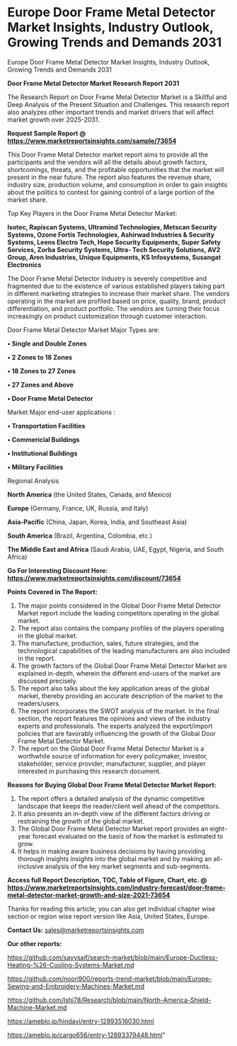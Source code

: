 # Europe Door Frame Metal Detector Market Insights, Industry Outlook, Growing Trends and Demands 2031
 Europe Door Frame Metal Detector Market Insights, Industry Outlook, Growing Trends and Demands 2031

<strong>Door Frame Metal Detector Market Research Report 2031</strong>

The Research Report on Door Frame Metal Detector Market is a Skillful and Deep Analysis of the Present Situation and Challenges. This research report also analyzes other important trends and market drivers that will affect market growth over 2025-2031.

<strong>Request Sample Report @ <a href=https://www.marketreportsinsights.com/sample/73654>https://www.marketreportsinsights.com/sample/73654</a></strong>

This Door Frame Metal Detector market report aims to provide all the participants and the vendors will all the details about growth factors, shortcomings, threats, and the profitable opportunities that the market will present in the near future. The report also features the revenue share, industry size, production volume, and consumption in order to gain insights about the politics to contest for gaining control of a large portion of the market share.

Top Key Players in the Door Frame Metal Detector Market:

<strong>Isotec, Rapiscan Systems, Ultramind Technologies, Metscan Security Systems, Ozone Fortis Technologies, Ashirwad Industries & Security Systems, Leens Electro Tech, Hope Security Equipments, Super Safety Services, Zorba Security Systems, Ultra- Tech Security Solutions, AV2 Group, Aren Industries, Unique Equipments, KS Infosystems, Susangat Electronics</strong>

The Door Frame Metal Detector Industry is severely competitive and fragmented due to the existence of various established players taking part in different marketing strategies to increase their market share. The vendors operating in the market are profiled based on price, quality, brand, product differentiation, and product portfolio. The vendors are turning their focus increasingly on product customization through customer interaction.

Door Frame Metal Detector Market Major Types are:

<strong>• Single and Double Zones

• 2 Zones to 18 Zones

• 18 Zones to 27 Zones

• 27 Zones and Above

• Door Frame Metal Detector</strong>

Market Major end-user applications :

<strong>• Transportation Facilities

• Commericial Buildings

• Institutional Buildings

• Military Facilities</strong>

Regional Analysis

</u><strong><b>North America</b></strong> (the United States, Canada, and Mexico)

<strong><b>Europe </b></strong>(Germany, France, UK, Russia, and Italy)

<strong><b>Asia-Pacific</b></strong> (China, Japan, Korea, India, and Southeast Asia)

<strong><b>South America</b></strong> (Brazil, Argentina, Colombia, etc.)

<strong><b>The Middle East and Africa</b></strong> (Saudi Arabia, UAE, Egypt, Nigeria, and South Africa)

<strong>Go For Interesting Discount Here: <a href=https://www.marketreportsinsights.com/discount/73654>https://www.marketreportsinsights.com/discount/73654</a></strong>

<strong>Points Covered in The Report:</strong>
<ol>
  <li>The major points considered in the Global Door Frame Metal Detector Market report include the leading competitors operating in the global market.</li>
  <li>The report also contains the company profiles of the players operating in the global market.</li>
  <li>The manufacture, production, sales, future strategies, and the technological capabilities of the leading manufacturers are also included in the report.</li>
  <li>The growth factors of the Global Door Frame Metal Detector Market are explained in-depth, wherein the different end-users of the market are discussed precisely.</li>
  <li>The report also talks about the key application areas of the global market, thereby providing an accurate description of the market to the readers/users.</li>
  <li>The report incorporates the SWOT analysis of the market. In the final section, the report features the opinions and views of the industry experts and professionals. The experts analyzed the export/import policies that are favorably influencing the growth of the Global Door Frame Metal Detector Market.</li>
  <li>The report on the Global Door Frame Metal Detector Market is a worthwhile source of information for every policymaker, investor, stakeholder, service provider, manufacturer, supplier, and player interested in purchasing this research document.</li>
</ol>
<strong>Reasons for Buying Global Door Frame Metal Detector Market Report:</strong>

<ol>
  <li>The report offers a detailed analysis of the dynamic competitive landscape that keeps the reader/client well ahead of the competitors.</li>
  <li>It also presents an in-depth view of the different factors driving or restraining the growth of the global market.</li>
  <li>The Global Door Frame Metal Detector Market report provides an eight-year forecast evaluated on the basis of how the market is estimated to grow.</li>
  <li>It helps in making aware business decisions by having providing thorough insights insights into the global market and by making an all-inclusive analysis of the key market segments and sub-segments.</li>
</ol>
<strong>Access full Report Description, TOC, Table of Figure, Chart, etc. @ <a href=https://www.marketreportsinsights.com/industry-forecast/door-frame-metal-detector-market-growth-and-size-2021-73654>https://www.marketreportsinsights.com/industry-forecast/door-frame-metal-detector-market-growth-and-size-2021-73654</a></strong>


Thanks for reading this article; you can also get individual chapter wise section or region wise report version like Asia, United States, Europe.

<strong>Contact Us:</strong>
sales@marketreportsinsights.com

<strong>Our other reports:</strong>

<a href=https://github.com/sayysaif/search-market/blob/main/Europe-Ductless-Heating-%26-Cooling-Systems-Market.md>https://github.com/sayysaif/search-market/blob/main/Europe-Ductless-Heating-%26-Cooling-Systems-Market.md</a>

<a href=https://github.com/noori900/reports-trend-market/blob/main/Europe-Sewing-and-Embroidery-Machines-Market.md>https://github.com/noori900/reports-trend-market/blob/main/Europe-Sewing-and-Embroidery-Machines-Market.md</a>

<a href=https://github.com/Ishi78/Research/blob/main/North-America-Shield-Machine-Market.md>https://github.com/Ishi78/Research/blob/main/North-America-Shield-Machine-Market.md</a>

<a href=https://ameblo.jp/hindavi/entry-12893516030.html>https://ameblo.jp/hindavi/entry-12893516030.html</a>

<a href=https://ameblo.jp/cargo656/entry-12893379448.html>https://ameblo.jp/cargo656/entry-12893379448.html</a>"
